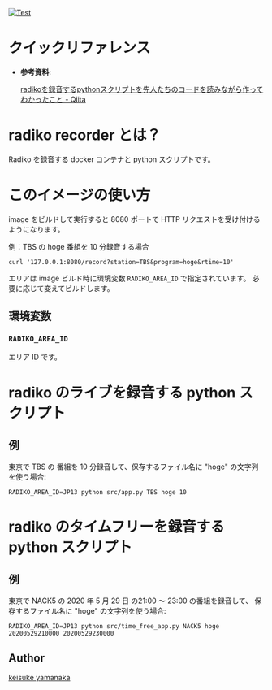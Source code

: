 <!-- markdownlint-disable single-h1 -->
<!-- markdownlint-disable first-line-h1 -->
[![Test](https://github.com/road-master/radiko_recorder/workflows/Test/badge.svg)](https://github.com/road-master/radiko_recorder/actions?query=workflow%3ATest)

# クイックリファレンス

- **参考資料**:

  [radikoを録音するpythonスクリプトを先人たちのコードを読みながら作ってわかったこと - Qiita](https://qiita.com/1021ky@github/items/0fc49fec62c6ab213e32)

<!-- markdownlint-disable no-trailing-punctuation -->
# radiko recorder とは？
<!-- markdownlint-enable no-trailing-punctuation -->

Radiko を録音する docker コンテナと python スクリプトです。

# このイメージの使い方

image をビルドして実行すると 8080 ポートで HTTP リクエストを受け付けるようになります。

例：TBS の hoge 番組を 10 分録音する場合

```console
curl '127.0.0.1:8080/record?station=TBS&program=hoge&rtime=10'
```

エリアは image ビルド時に環境変数 `RADIKO_AREA_ID` で指定されています。
必要に応じて変えてビルドします。

## 環境変数

### `RADIKO_AREA_ID`

エリア ID です。

# radiko のライブを録音する python スクリプト

## 例

東京で TBS の 番組を 10 分録音して、保存するファイル名に "hoge" の文字列を使う場合:

```console
RADIKO_AREA_ID=JP13 python src/app.py TBS hoge 10
```

# radiko のタイムフリーを録音する python スクリプト

<!-- markdownlint-disable no-duplicate-header -->
## 例
<!-- markdownlint-enable no-duplicate-header -->

東京で NACK5 の 2020 年 5 月 29 日 の21:00 ～ 23:00 の番組を録音して、
保存するファイル名に "hoge" の文字列を使う場合:

```console
RADIKO_AREA_ID=JP13 python src/time_free_app.py NACK5 hoge 20200529210000 20200529230000
```

## Author

[keisuke yamanaka](https://github.com/1012ky)
